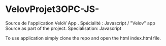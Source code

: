 # VelovProjet3OPC-JS-
Source de l'application VeloV App . Spécialité : Javascript / "Velov" app Source as part of the  project. Specialisation: Javascript



To use application simply clone the repo and open the html index.html file.
